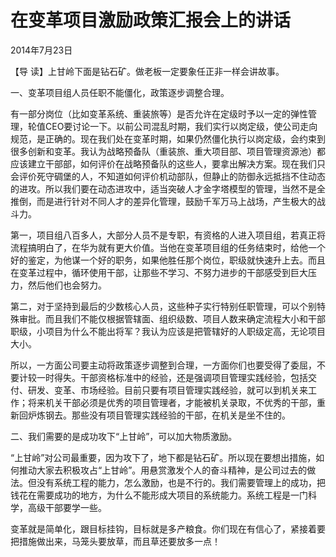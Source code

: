 # 在变革项目激励政策汇报会上的讲话

2014年7月23日

【导 读】上甘岭下面是钻石矿。做老板一定要象任正非一样会讲故事。

一、变革项目组人员任职不能僵化，政策逐步调整合理。

有一部分岗位（比如变革系统、重装旅等）是否允许在定级时予以一定的弹性管理，轮值CEO要讨论一下。以前公司混乱时期，我们实行以岗定级，使公司走向规范，是正确的。现在我们处在变革时期，如果仍然僵化执行以岗定级，会约束到很多创新和变革。我认为战略预备队（重装旅、重大项目部、项目管理资源池）都应该建立干部部，如何评价在战略预备队的这些人，要拿出解决方案。现在我们只会评价死守碉堡的人，不知道如何评价机动部队，但静止的防御永远抵挡不住动态的进攻。所以我们要在动态进攻中，适当突破人才金字塔模型的管理，当然不是全推倒，而是进行针对不同人才的差异化管理，鼓励千军万马上战场，产生极大的战斗力。

第一，项目组八百多人，大部分人员不是专职，有资格的人进入项目组，若真正将流程搞明白了，在华为就有更大价值。当他在变革项目组的任务结束时，给他一个好的鉴定，为他谋一个好的职务，如果他胜任那个岗位，职级就快速升上去。而且在变革过程中，循环使用干部，让那些不学习、不努力进步的干部感受到巨大压力，然后他们也会努力。

第二，对于坚持到最后的少数核心人员，这些种子实行特别任职管理，可以个别特殊审批。而且我们不能仅根据管辖面、组织级数、项目人数来确定流程大小和干部职级，小项目为什么不能出将军？我认为应该是把管辖好的人职级定高，无论项目大小。

所以，一方面公司要主动将政策逐步调整到合理，一方面你们也要受得了委屈，不要计较一时得失。干部资格标准中的经验，还是强调项目管理实践经验，包括交付、研发、变革、市场经验。目前只要有项目管理实践经验，就可以到机关来工作；将来机关干部必须是优秀的项目管理者，才能被机关录取，不优秀的干部，重新回炉炼钢去。那些没有项目管理实践经验的干部，在机关是坐不住的。

二、我们需要的是成功攻下“上甘岭”，可以加大物质激励。

“上甘岭”对公司最重要，因为攻下了，地下都是钻石矿。所以现在要想出措施，如何推动大家去积极攻占“上甘岭”。用悬赏激发个人的奋斗精神，是公司过去的做法。但没有系统工程的能力，怎么激励，也是不行的。我们需要管理上的成功，把钱花在需要成功的地方，为什么不能形成大项目的系统能力。系统工程是一门科学，高级干部要学一些。

变革就是简单化，跟目标挂钩，目标就是多产粮食。你们现在有信心了，紧接着要把措施做出来，马笼头要放草，而且草还要放多一点！

